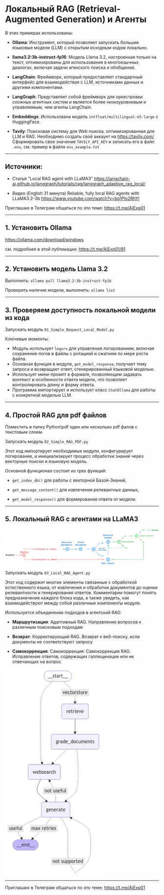 # Локальный RAG (Retrieval-Augmented Generation) и Агенты 
В этих примерах использованы:

* **Ollama**: Инструмент, который позволяет запускать большие языковые модели (LLM) с открытым исходным кодом локально.

* **llama3.2:3b-instruct-fp16**: Модель Llama 3.2, настроенная только на текст, оптимизированы для использования 
в многоязычных диалогах, включая задачи агенского поиска и обобщения.

* **LangChain**: Фреймворк, который предоставляет стандартный интерфейс для взаимодействия с LLM, источниками данных
и другими компонентами.

* **LangGraph**: Представляет собой фреймворк для оркестровки сложных агентных систем и является более 
низкоуровневым и управляемым, чем агенты LangChain.

* **Embeddings**: Использована модель `intfloat/multilingual-e5-large` с HuggingFace.

* **Tavily**: Поисковая систему для Web поиска, оптимизированная для LLM и RAG. 
Необходимо создать свой аккаунт на https://tavily.com/
Сформировать свое значение `TAVILY_API_KEY` и записать его в файл `.env`, см. пример в файле `env_example.txt`
---
## Источники:

* Статья "Local RAG agent with LLaMA3" https://langchain-ai.github.io/langgraph/tutorials/rag/langgraph_adaptive_rag_local/

* Видео (English 31 минута) Reliable, fully local RAG agents with LLaMA3.2-3b https://www.youtube.com/watch?v=bq1Plo2RhYI

Приглашаю в Телеграм общаться по это теме: https://t.me/AiExp01

---
## 1. Установить Ollama
https://ollama.com/download/windows

см. подробнее в этой публикации: https://t.me/AiExp01/81

---

## 2. Установить модель Llama 3.2
Выполнить: `ollama pull llama3.2:3b-instruct-fp16`

Проверить наличие модели, выполнить: `ollama list`

---

## 3. Проверяем доступность локальной модели из кода

Запускать модуль `01_Simple_Request_Local_Model.py`

Ключевые моменты:
- Модуль использует `loguru` для управления логированием, включая сохранение логов в файлы с ротацией и сжатием 
по мере роста файла.
- Основная функция в модуле, `get_model_response`, получает тему запроса и возвращает ответ, сгенерированный 
языковой моделью.
- Использует мини-промпт в формате, позволяющим задавать контекст и особенности ответа модели, что позволяет 
контролировать длину и форму ответа.
- Программа импортирует и использует класс `ChatOllama` для работы с конкретной моделью LLM.

---

## 4. Простой RAG для pdf файлов
Поместить в папку Python\pdf один или несколько pdf фалов с текстовым слоем.

Запускать модуль `02_Simple_RAG_PDF.py`

Этот код импортирует необходимые модули, конфигурирует логирование, и инициализирует процесс обработки знаний 
через векторные поиски и языковую модель. 

Основной функционал состоит из трех функций: 
* `get_index_db()` для работы с векторной Базой-Знаний, 

* `get_message_content()` для извлечения релевантных данных,

* `get_model_response()` для формирования ответа от модели.

---

## 5. Локальный RAG с агентами на LLaMA3
![](Local_RAG_Agent.png)

Запускать модуль `03_Local_RAG_Agent.py`

Этот код содержит многие элементы связанные с обработкой естественного языка, 
от извлечения и обработки документов до оценки релевантности и генерирования ответов. 
Комментарии помогут понять предназначение каждого блока кода, а также увидеть, 
как взаимодействуют между собой различные компоненты модуля.

Используется объединение подходов в агентский RAG:

* **Маршрутизация**: Адаптивный RAG. Направление вопросов к различным поисковым подходам

* **Возврат**: Корректирующий RAG. Возврат к веб-поиску, если документы не соответствуют запросу

* **Самокоррекция**: Самокоррекция: Самокоррекция RAG. Исправление ответов, содержащих галлюцинации или не отвечающих на вопрос

![](graph_image.png)

---

Приглашаю в Телеграм общаться по это теме: https://t.me/AiExp01



